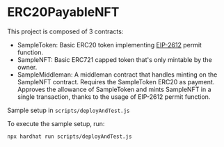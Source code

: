 # ERC20PayableNFT

This project is composed of 3 contracts:

- SampleToken: Basic ERC20 token implementing [EIP-2612](https://eips.ethereum.org/EIPS/eip-2612) permit function.
- SampleNFT: Basic ERC721 capped token that's only mintable by the owner.
- SampleMiddleman: A middleman contract that handles minting on the SampleNFT contract. Requires the SampleToken ERC20 as payment. Approves the allowance of SampleToken and mints SampleNFT in a single transaction, thanks to the usage of EIP-2612 permit function.

Sample setup in `scripts/deployAndTest.js`

To execute the sample setup, run:

`npx hardhat run scripts/deployAndTest.js`

